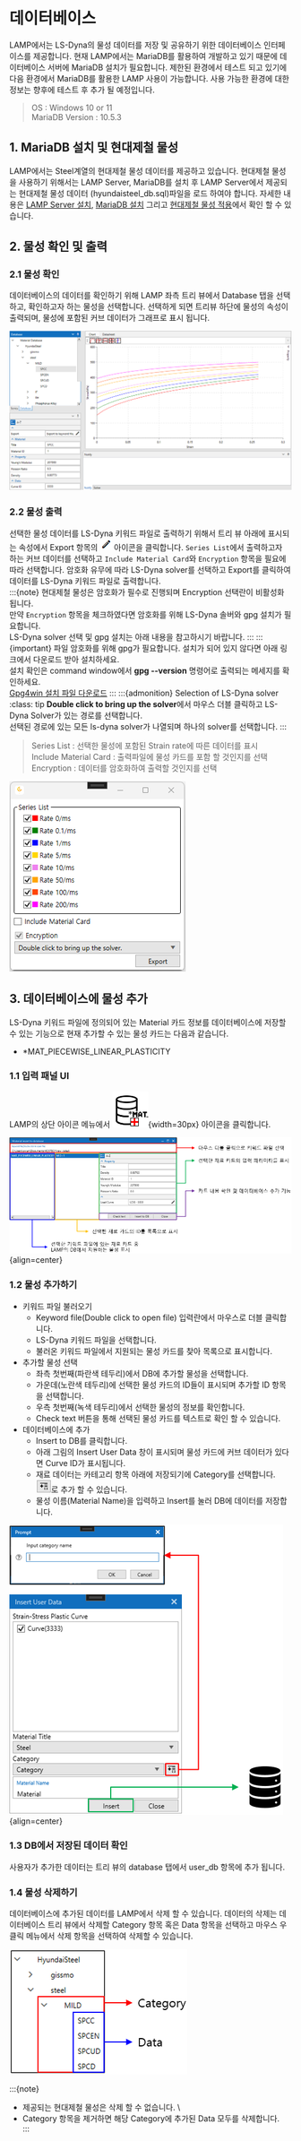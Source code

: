 # 데이터베이스

LAMP에서는 LS-Dyna의 물성 데이터를 저장 및 공유하기 위한 데이터베이스 인터페이스를 제공합니다. 현재 LAMP에서는 MariaDB를 활용하여 개발하고 있기 때문에 데이터베이스 서버에 MariaDB 설치가 필요합니다. 제한된 환경에서 테스트 되고 있기에 다음 환경에서 MariaDB를 활용한 LAMP 사용이 가능합니다. 사용 가능한 환경에 대한 정보는 향후에 테스트 후 추가 될 예정입니다.

> OS : Windows 10 or 11 \
MariaDB Version : 10.5.3

## 1. MariaDB 설치 및 현대제철 물성
LAMP에서는 Steel계열의 현대제철 물성 데이터를 제공하고 있습니다. 현대제철 물성을 사용하기 위해서는 LAMP Server, MariaDB를 설치 후 LAMP Server에서 제공되는 현대제철 물성 데이터 (hyundaisteel_db.sql)파일을 로드 하여야 합니다. 자세한 내용은 [LAMP Server 설치](./start_lamp.md#22-lamp-server), [MariaDB 설치](./start_lamp.md#41-mariadb-설치) 그리고 [현대제철 물성 적용](./start_lamp.md#42-현대제철-물성-추가)에서 확인 할 수 있습니다. 

## 2. 물성 확인 및 출력
### 2.1 물성 확인
데이터베이스의 데이터를 확인하기 위해 LAMP 좌측 트리 뷰에서 Database 탭을 선택하고, 확인하고자 하는 물성을 선택합니다. 선택하게 되면 트리뷰 하단에 물성의 속성이 출력되며, 물성에 포함된 커브 데이터가 그래프로 표시 됩니다.

![](images/DB0.png)

### 2.2 물성 출력
선택한 물성 데이터를 LS-Dyna 키워드 파일로 출력하기 위해서 트리 뷰 아래에 표시되는 속성에서 Export 항목의 ![](images/DB1.png) 아이콘을 클릭합니다. `Series List`에서 출력하고자 하는 커브 데이터를 선택하고 `Include Material Card`와 `Encryption` 항목을 필요에 따라 선택합니다. 암호화 유무에 따라 LS-Dyna solver를 선택하고 Export를 클릭하여 데이터를 LS-Dyna 키워드 파일로 출력합니다.  \
:::{note}
현대제철 물성은 암호화가 필수로 진행되며 Encryption 선택란이 비활성화 됩니다. \
만약 `Encryption` 항목을 체크하였다면 암호화를 위해 LS-Dyna 솔버와 gpg 설치가 필요합니다. \
LS-Dyna solver 선택 및 gpg 설치는 아래 내용을 참고하시기 바랍니다.
:::
:::{important}
파일 암호화를 위해 gpg가 필요합니다. 설치가 되어 있지 않다면 아래 링크에서 다운로드 받아 설치하세요. \
설치 확인은 command window에서 **gpg --version** 명령어로 출력되는 메세지를 확인하세요. \
[Gpg4win 설치 파일 다운로드](https://www.gpg4win.org/download.html)
:::
:::{admonition} Selection of LS-Dyna solver
:class: tip
**Double click to bring up the solver**에서 마우스 더블 클릭하고 LS-Dyna Solver가 있는 경로를 선택합니다. \
선택된 경로에 있는 모든 ls-dyna solver가 나열되며 하나의 solver를 선택합니다.
:::

> Series List : 선택한 물성에 포함된 Strain rate에 따른 데이터를 표시 \
 Include Material Card : 출력파일에 물성 카드를 포함 할 것인지를 선택 \
 Encryption : 데이터를 암호화하여 출력할 것인지를 선택 

![](images/DB2.png)

## 3. 데이터베이스에 물성 추가

LS-Dyna 키워드 파일에 정의되어 있는 Material 카드 정보를 데이터베이스에 저장할 수 있는 기능으로 현재 추가할 수 있는 물성 카드는 다음과 같습니다. 

- *MAT_PIECEWISE_LINEAR_PLASTICITY

### 1.1 입력 패널 UI
LAMP의 상단 아이콘 메뉴에서 ![](images/INSERTDB0.png){width=30px} 아이콘을 클릭합니다.

![](images/INSERTDB1.png){align=center}

### 1.2 물성 추가하기

* 키워드 파일 불러오기
    * Keyword file(Double click to open file) 입력란에서 마우스로 더블 클릭합니다.
    * LS-Dyna 키워드 파일을 선택합니다.
    * 불러온 키워드 파일에서 지원되는 물성 카드를 찾아 목록으로 표시합니다.
* 추가할 물성 선택
    * 좌측 첫번째(파란색 테두리)에서 DB에 추가할 물성을 선택합니다.
    * 가운데(노란색 테두리)에 선택한 물성 카드의 ID들이 표시되며 추가할 ID 항목을 선택합니다.
    * 우측 첫번째(녹색 테두리)에서 선택한 물성의 정보를 확인합니다.
    * Check text 버튼을 통해 선택된 물성 카드를 텍스트로 확인 할 수 있습니다.
* 데이터베이스에 추가
    * Insert to DB를 클릭합니다.
    * 아래 그림의 Insert User Data 창이 표시되며 물성 카드에 커브 데이터가 있다면 Curve ID가 표시됩니다.
    * 재료 데이터는 카테고리 항목 아래에 저장되기에 Category를 선택합니다. ![](images/INSERTDB3.png)로 추가 할 수 있습니다.
    * 물성 이름(Material Name)을 입력하고 Insert를 눌러 DB에 데이터를 저장합니다.

![](images/INSERTDB2.png){align=center}

### 1.3 DB에서 저장된 데이터 확인
사용자가 추가한 데이터는 트리 뷰의 database 탭에서 user_db 항목에 추가 됩니다. 

### 1.4 물성 삭제하기
데이터베이스에 추가된 데이터를 LAMP에서 삭제 할 수 있습니다. 데이터의 삭제는 데이터베이스 트리 뷰에서 삭제할 Category 항목 혹은 Data 항목을 선택하고 마우스 우클릭 메뉴에서 삭제 항목을 선택하여 삭제할 수 있습니다.

![](images/DB3.png)

:::{note}
* 제공되는 현대제철 물성은 삭제 할 수 없습니다. \
* Category 항목을 제거하면 해당 Category에 추가된 Data 모두를 삭제합니다. \
:::
